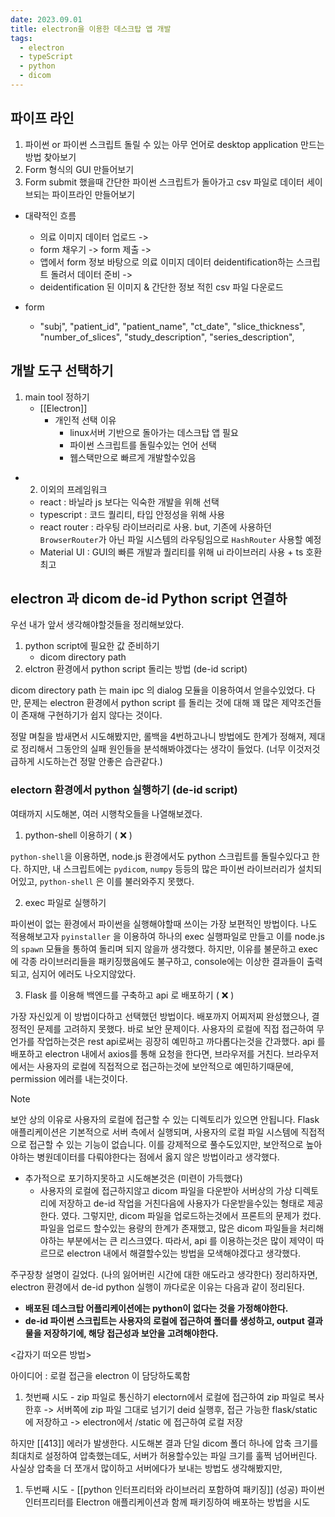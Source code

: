```yaml
---
date: 2023.09.01
title: electron을 이용한 데스크탑 앱 개발
tags:
  - electron
  - typeScript
  - python
  - dicom
---
```


## 파이프 라인
1. 파이썬 or 파이썬 스크립트 돌릴 수 있는 아무 언어로 desktop application 만드는 방법 찾아보기
2. Form 형식의 GUI 만들어보기
3. Form submit 했을때 간단한 파이썬 스크립트가 돌아가고 csv 파일로 데이터 세이브되는 파이프라인 만들어보기

- 대략적인 흐름
	- 의료 이미지 데이터 업로드 ->
	- form 채우기 -> form 제출 -> 
	- 앱에서 form 정보 바탕으로 의료 이미지 데이터 deidentification하는 스크립트 돌려서 데이터 준비 ->
	- deidentification 된 이미지 & 간단한 정보 적힌 csv 파일 다운로드

- form 
	- "subj",
            "patient_id",
            "patient_name",
            "ct_date",
            "slice_thickness",
            "number_of_slices",
            "study_description",
            "series_description",

## 개발 도구 선택하기
1. main tool 정하기
	- [[Electron]]
		- 개인적 선택 이유
			- linux서버 기반으로 돌아가는 데스크탑 앱 필요
			- 파이썬 스크립트를 돌릴수있는 언어 선택
			- 웹스택만으로 빠르게 개발할수있음
- 2. 이외의 프레임워크
	- react : 바닐라 js 보다는 익숙한 개발을 위해 선택
	- typescript : 코드 퀄리티, 타입 안정성을 위해 사용
	- react router : 라우팅 라이브러리로 사용. but, 기존에 사용하던 `BrowserRouter`가 아닌 파일 시스템의 라우팅임으로 `HashRouter` 사용할 예정
	- Material UI : GUI의 빠른 개발과 퀄리티를 위해 ui 라이브러리 사용 + ts 호환 최고

## electron 과 dicom de-id Python script 연결하
우선 내가 앞서 생각해야할것들을 정리해보았다.

1. python script에 필요한 값 준비하기
	- dicom directory path
2. elctron 환경에서 python script 돌리는 방법 (de-id script)

dicom directory path 는 main ipc 의 dialog 모듈을 이용하여서 얻을수있었다.
다만, 문제는 electron 환경에서 python script 를 돌리는 것에 대해 꽤 많은 제약조건들이 존재해 구현하기가 쉽지 않다는 것이다.

정말 며칠을 밤새면서 시도해봤지만, 롤백을 4번하고나니 방법에도 한계가 정해져, 제대로 정리해서 그동안의 실패 원인들을 분석해봐야겠다는 생각이 들었다. (너무 이것저것 급하게 시도하는건 정말 안좋은 습관같다.)
### electorn 환경에서 python 실행하기 (de-id script)
여태까지 시도해본, 여러 시행착오들을 나열해보겠다.

1. python-shell 이용하기  ( ❌ ) 

`python-shell`을 이용하면, node.js 환경에서도 python 스크립트를 돌릴수있다고 한다.
 하지만, 내 스크립트에는 `pydicom`, `numpy` 등등의 많은 파이썬 라이브러리가 설치되어있고, `python-shell` 은 이를 불러와주지 못했다.

2. exec 파일로 실행하기

파이썬이 없는 환경에서 파이썬을 실행해야할때 쓰이는 가장 보편적인 방법이다.
나도 적용해보고자 `pyinstaller` 을 이용하여 하나의 exec  실행파일로 만들고 이를 node.js 의 `spawn` 모듈을 통하여 돌리며 되지 않을까 생각했다. 
하지만, 이유를 불문하고 exec 에 각종 라이브러리들을 패키징했음에도 불구하고, console에는 이상한 결과들이 출력되고, 심지어 에러도 나오지않았다.

3. Flask 를 이용해 백엔드를 구축하고 api 로 배포하기 ( ❌ )

가장 자신있게 이 방법이다하고 선택했던 방법이다.
배포까지 어찌저찌 완성했으나, 결정적인 문제를 고려하지 못했다. 바로 보안 문제이다.
사용자의 로컬에 직접 접근하여 무언가를 작업하는것은 rest api로써는 굉장히 예민하고 까다롭다는것을 간과했다. api 를 배포하고 electron 내에서 axios를 통해 요청을 한다면, 브라우저를 거친다. 브라우저에서는 사용자의 로컬에 직접적으로 접근하는것에 보안적으로 예민하기때문에, permission 에러를 내는것이다.

> [!note]
> 보안 상의 이유로 사용자의 로컬에 접근할 수 있는 디렉토리가 있으면 안됩니다. Flask 애플리케이션은 기본적으로 서버 측에서 실행되며, 사용자의 로컬 파일 시스템에 직접적으로 접근할 수 있는 기능이 없습니다.
이를 강제적으로 풀수도있지만, 보안적으로 높아야하는 병원데이터를 다뤄야한다는 점에서 옳지 않은  방법이라고 생각했다.
- 추가적으로 포기하지못하고 시도해본것은 (미련이 가득했다)
	- 사용자의 로컬에 접근하지않고 dicom 파일을 다운받아 서버상의 가상 디렉토리에 저장하고 de-id 작업을 거친다음에 사용자가 다운받을수있는 형태로 제공한다.
였다. 그렇지만, dicom 파일을 업로드하는것에서 프론트의 문제가 컸다.
파일을 업로드 할수있는 용량의 한계가 존재했고, 많은 dicom 파일들을 처리해야하는 부분에서는 큰 리스크였다.
따라서, api 를 이용하는것은 많이 제약이 따르므로 electron 내에서 해결할수있는 방법을 모색해야겠다고 생각했다. 

주구장창 설명이 길었다. (나의 잃어버린 시간에 대한 애도라고 생각한다)
정리하자면, electron 환경에서 de-id python 실행이 까다로운 이유는 다음과 같이 정리된다.

- **배포된 데스크탑 어플리케이션에는 python이 없다는 것을 가정해야한다.**
- **de-id 파이썬 스크립트는 사용자의 로컬에 접근하여 폴더를 생성하고, output 결과물을 저장하기에, 해당 접근성과 보안을 고려해야한다.** 

<갑자기 떠오른 방법>

아이디어 : 로컬 접근을 electron 이 담당하도록함

1. 첫번째 시도 - zip 파일로 통신하기
electorn에서 로컬에 접근하여 zip 파일로 복사한후 -> 서버쪽에 zip 파일 그대로 넘기기
deid 실행후, 접근 가능한 flask/static 에 저장하고 -> electron에서 /static 에 접근하여 로컬 저장

하지만 [[413]] 에러가 발생한다. 시도해본 결과 단일 dicom 폴더 하나에 압축 크기를 최대치로 설정하여 압축했는데도, 서버가 허용할수있는 파일 크기를 훌쩍 넘어버린다.
사실상 압축을 더 쪼개서 많이하고 서버에다가 보내는 방법도 생각해봤지만, 

1. 두번째 시도 - [[python 인터프리터와 라이브러리 포함하여 패키징]] (성공)
 파이썬 인터프리터를 Electron 애플리케이션과 함께 패키징하여 배포하는 방법을 시도








